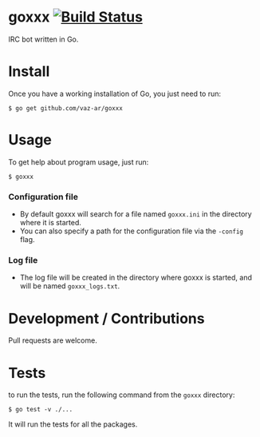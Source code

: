 goxxx  [![Build Status](https://travis-ci.org/vaz-ar/goxxx.svg)](https://travis-ci.org/vaz-ar/goxxx)
=====

IRC bot written in Go.

Install
=======

Once you have a working installation of Go, you just need to run:

```
$ go get github.com/vaz-ar/goxxx
```

Usage
=====

To get help about program usage, just run:
```
$ goxxx
```

### Configuration file
- By default goxxx will search for a file named `goxxx.ini` in the directory where it is started.
- You can also specify a path for the configuration file via the `-config` flag.

### Log file
- The log file will be created in the directory where goxxx is started, and will be named `goxxx_logs.txt`.


Development / Contributions
=====

Pull requests are welcome.


Tests
=====

to run the tests, run the following command from the `goxxx` directory:
```
$ go test -v ./...
```
It will run the tests for all the packages.
